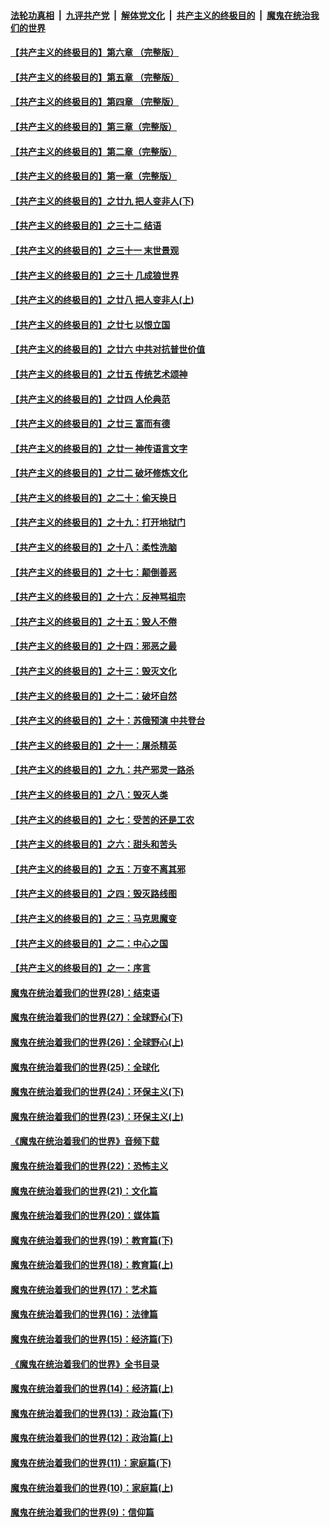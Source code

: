 ####  [法轮功真相](../../../../basic/blob/master/README.md?t=04141101) &nbsp;|&nbsp; [九评共产党](../../../../9ping.md/blob/master/README.md?t=04141101) &nbsp;|&nbsp; [解体党文化](../../../../jtdwh.md/blob/master/README.md?t=04141101)  &nbsp;|&nbsp; [共产主义的终极目的](../../../../gczydzjmd.md/blob/master/README.md?t=04141101) &nbsp;|&nbsp; [魔鬼在统治我们的世界](../../../../mgztzwmdsj.md/blob/master/README.md?t=04141101) 

#### [【共产主义的终极目的】第六章 （完整版）](../pages/nsc422/n11428913.md?t=04141101) 

#### [【共产主义的终极目的】第五章 （完整版）](../pages/nsc422/n11428912.md?t=04141101) 

#### [【共产主义的终极目的】第四章 （完整版）](../pages/nsc422/n11428907.md?t=04141101) 

#### [【共产主义的终极目的】第三章（完整版）](../pages/nsc422/n11428848.md?t=04141101) 

#### [【共产主义的终极目的】第二章（完整版）](../pages/nsc422/n11428831.md?t=04141101) 

#### [【共产主义的终极目的】第一章（完整版）](../pages/nsc422/n11417651.md?t=04141101) 

#### [【共产主义的终极目的】之廿九 把人变非人(下)](../pages/nsc422/n11344140.md?t=04141101) 

#### [【共产主义的终极目的】之三十二 结语](../pages/nsc422/n11360535.md?t=04141101) 

#### [【共产主义的终极目的】之三十一 末世景观](../pages/nsc422/n11351129.md?t=04141101) 

#### [【共产主义的终极目的】之三十 几成狼世界](../pages/nsc422/n11348280.md?t=04141101) 

#### [【共产主义的终极目的】之廿八 把人变非人(上)](../pages/nsc422/n11340492.md?t=04141101) 

#### [【共产主义的终极目的】之廿七 以恨立国](../pages/nsc422/n11336944.md?t=04141101) 

#### [【共产主义的终极目的】之廿六 中共对抗普世价值](../pages/nsc422/n11324785.md?t=04141101) 

#### [【共产主义的终极目的】之廿五 传统艺术颂神](../pages/nsc422/n11296396.md?t=04141101) 

#### [【共产主义的终极目的】之廿四 人伦典范](../pages/nsc422/n11296397.md?t=04141101) 

#### [【共产主义的终极目的】之廿三 富而有德](../pages/nsc422/n11283598.md?t=04141101) 

#### [【共产主义的终极目的】之廿一 神传语言文字](../pages/nsc422/n11263265.md?t=04141101) 

#### [【共产主义的终极目的】之廿二 破坏修炼文化](../pages/nsc422/n11245728.md?t=04141101) 

#### [【共产主义的终极目的】之二十：偷天换日](../pages/nsc422/n11238846.md?t=04141101) 

#### [【共产主义的终极目的】之十九：打开地狱门](../pages/nsc422/n11206376.md?t=04141101) 

#### [【共产主义的终极目的】之十八：柔性洗脑](../pages/nsc422/n11199994.md?t=04141101) 

#### [【共产主义的终极目的】之十七：颠倒善恶](../pages/nsc422/n11179782.md?t=04141101) 

#### [【共产主义的终极目的】之十六：反神骂祖宗](../pages/nsc422/n11166798.md?t=04141101) 

#### [【共产主义的终极目的】之十五：毁人不倦](../pages/nsc422/n11166792.md?t=04141101) 

#### [【共产主义的终极目的】之十四：邪恶之最](../pages/nsc422/n11150249.md?t=04141101) 

#### [【共产主义的终极目的】之十三：毁灭文化](../pages/nsc422/n11135227.md?t=04141101) 

#### [【共产主义的终极目的】之十二：破坏自然](../pages/nsc422/n11135214.md?t=04141101) 

#### [【共产主义的终极目的】之十：苏俄预演 中共登台](../pages/nsc422/n11118424.md?t=04141101) 

#### [【共产主义的终极目的】之十一：屠杀精英](../pages/nsc422/n11118442.md?t=04141101) 

#### [【共产主义的终极目的】之九：共产邪灵一路杀](../pages/nsc422/n11114139.md?t=04141101) 

#### [【共产主义的终极目的】之八：毁灭人类](../pages/nsc422/n11108503.md?t=04141101) 

#### [【共产主义的终极目的】之七：受苦的还是工农](../pages/nsc422/n11101809.md?t=04141101) 

#### [【共产主义的终极目的】之六：甜头和苦头](../pages/nsc422/n11096971.md?t=04141101) 

#### [【共产主义的终极目的】之五：万变不离其邪](../pages/nsc422/n11091285.md?t=04141101) 

#### [【共产主义的终极目的】之四：毁灭路线图](../pages/nsc422/n11086284.md?t=04141101) 

#### [【共产主义的终极目的】之三：马克思魔变](../pages/nsc422/n11061941.md?t=04141101) 

#### [【共产主义的终极目的】之二：中心之国](../pages/nsc422/n11047728.md?t=04141101) 

#### [【共产主义的终极目的】之一：序言](../pages/nsc422/n11086077.md?t=04141101) 

#### [魔鬼在统治着我们的世界(28)：结束语](../pages/nsc422/n10936246.md?t=04141101) 

#### [魔鬼在统治着我们的世界(27)：全球野心(下)](../pages/nsc422/n10928319.md?t=04141101) 

#### [魔鬼在统治着我们的世界(26)：全球野心(上)](../pages/nsc422/n10900318.md?t=04141101) 

#### [魔鬼在统治着我们的世界(25)：全球化](../pages/nsc422/n10788205.md?t=04141101) 

#### [魔鬼在统治着我们的世界(24)：环保主义(下)](../pages/nsc422/n10695307.md?t=04141101) 

#### [魔鬼在统治着我们的世界(23)：环保主义(上)](../pages/nsc422/n10688613.md?t=04141101) 

#### [《魔鬼在统治着我们的世界》音频下载](../pages/nsc422/n10635553.md?t=04141101) 

#### [魔鬼在统治着我们的世界(22)：恐怖主义](../pages/nsc422/n10614727.md?t=04141101) 

#### [魔鬼在统治着我们的世界(21)：文化篇](../pages/nsc422/n10597706.md?t=04141101) 

#### [魔鬼在统治着我们的世界(20)：媒体篇](../pages/nsc422/n10586579.md?t=04141101) 

#### [魔鬼在统治着我们的世界(19)：教育篇(下)](../pages/nsc422/n10564808.md?t=04141101) 

#### [魔鬼在统治着我们的世界(18)：教育篇(上)](../pages/nsc422/n10526970.md?t=04141101) 

#### [魔鬼在统治着我们的世界(17)：艺术篇](../pages/nsc422/n10499093.md?t=04141101) 

#### [魔鬼在统治着我们的世界(16)：法律篇](../pages/nsc422/n10485969.md?t=04141101) 

#### [魔鬼在统治着我们的世界(15)：经济篇(下)](../pages/nsc422/n10469975.md?t=04141101) 

#### [《魔鬼在统治着我们的世界》全书目录](../pages/nsc422/n10464261.md?t=04141101) 

#### [魔鬼在统治着我们的世界(14)：经济篇(上)](../pages/nsc422/n10457370.md?t=04141101) 

#### [魔鬼在统治着我们的世界(13)：政治篇(下)](../pages/nsc422/n10448270.md?t=04141101) 

#### [魔鬼在统治着我们的世界(12)：政治篇(上)](../pages/nsc422/n10444576.md?t=04141101) 

#### [魔鬼在统治着我们的世界(11)：家庭篇(下)](../pages/nsc422/n10440961.md?t=04141101) 

#### [魔鬼在统治着我们的世界(10)：家庭篇(上)](../pages/nsc422/n10435448.md?t=04141101) 

#### [魔鬼在统治着我们的世界(9)：信仰篇](../pages/nsc422/n10432159.md?t=04141101) 

